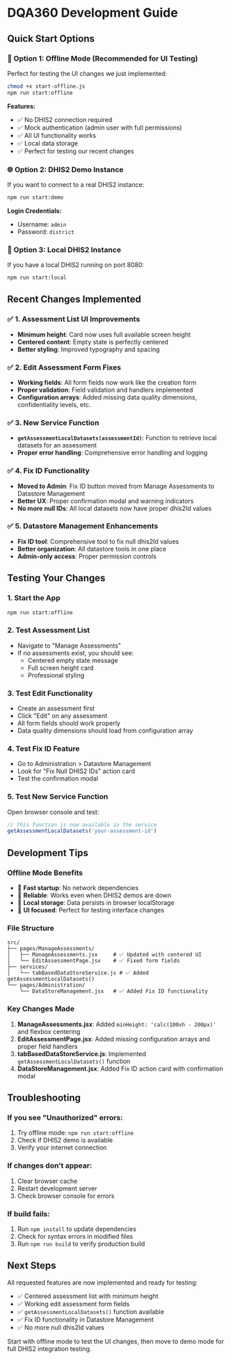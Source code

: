 # DQA360 Development Guide

## Quick Start Options

### 🚀 Option 1: Offline Mode (Recommended for UI Testing)

Perfect for testing the UI changes we just implemented:

```bash
chmod +x start-offline.js
npm run start:offline
```

**Features:**
- ✅ No DHIS2 connection required
- ✅ Mock authentication (admin user with full permissions)
- ✅ All UI functionality works
- ✅ Local data storage
- ✅ Perfect for testing our recent changes

### 🌐 Option 2: DHIS2 Demo Instance

If you want to connect to a real DHIS2 instance:

```bash
npm run start:demo
```

**Login Credentials:**
- Username: `admin`
- Password: `district`

### 🔧 Option 3: Local DHIS2 Instance

If you have a local DHIS2 running on port 8080:

```bash
npm run start:local
```

## Recent Changes Implemented

### ✅ 1. Assessment List UI Improvements
- **Minimum height**: Card now uses full available screen height
- **Centered content**: Empty state is perfectly centered
- **Better styling**: Improved typography and spacing

### ✅ 2. Edit Assessment Form Fixes
- **Working fields**: All form fields now work like the creation form
- **Proper validation**: Field validation and handlers implemented
- **Configuration arrays**: Added missing data quality dimensions, confidentiality levels, etc.

### ✅ 3. New Service Function
- **`getAssessmentLocalDatasets(assessmentId)`**: Function to retrieve local datasets for an assessment
- **Proper error handling**: Comprehensive error handling and logging

### ✅ 4. Fix ID Functionality
- **Moved to Admin**: Fix ID button moved from Manage Assessments to Datastore Management
- **Better UX**: Proper confirmation modal and warning indicators
- **No more null IDs**: All local datasets now have proper dhis2Id values

### ✅ 5. Datastore Management Enhancements
- **Fix ID tool**: Comprehensive tool to fix null dhis2Id values
- **Better organization**: All datastore tools in one place
- **Admin-only access**: Proper permission controls

## Testing Your Changes

### 1. Start the App
```bash
npm run start:offline
```

### 2. Test Assessment List
- Navigate to "Manage Assessments"
- If no assessments exist, you should see:
  - Centered empty state message
  - Full screen height card
  - Professional styling

### 3. Test Edit Functionality
- Create an assessment first
- Click "Edit" on any assessment
- All form fields should work properly
- Data quality dimensions should load from configuration array

### 4. Test Fix ID Feature
- Go to Administration > Datastore Management
- Look for "Fix Null DHIS2 IDs" action card
- Test the confirmation modal

### 5. Test New Service Function
Open browser console and test:
```javascript
// This function is now available in the service
getAssessmentLocalDatasets('your-assessment-id')
```

## Development Tips

### Offline Mode Benefits
- 🚀 **Fast startup**: No network dependencies
- 🔧 **Reliable**: Works even when DHIS2 demos are down
- 💾 **Local storage**: Data persists in browser localStorage
- 🎯 **UI focused**: Perfect for testing interface changes

### File Structure
```
src/
├── pages/ManageAssessments/
│   ├── ManageAssessments.jsx     # ✅ Updated with centered UI
│   └── EditAssessmentPage.jsx    # ✅ Fixed form fields
├── services/
│   └── tabBasedDataStoreService.js # ✅ Added getAssessmentLocalDatasets()
└── pages/Administration/
    └── DataStoreManagement.jsx   # ✅ Added Fix ID functionality
```

### Key Changes Made
1. **ManageAssessments.jsx**: Added `minHeight: 'calc(100vh - 200px)'` and flexbox centering
2. **EditAssessmentPage.jsx**: Added missing configuration arrays and proper field handlers
3. **tabBasedDataStoreService.js**: Implemented `getAssessmentLocalDatasets()` function
4. **DataStoreManagement.jsx**: Added Fix ID action card with confirmation modal

## Troubleshooting

### If you see "Unauthorized" errors:
1. Try offline mode: `npm run start:offline`
2. Check if DHIS2 demo is available
3. Verify your internet connection

### If changes don't appear:
1. Clear browser cache
2. Restart development server
3. Check browser console for errors

### If build fails:
1. Run `npm install` to update dependencies
2. Check for syntax errors in modified files
3. Run `npm run build` to verify production build

## Next Steps

All requested features are now implemented and ready for testing:

- ✅ Centered assessment list with minimum height
- ✅ Working edit assessment form fields  
- ✅ `getAssessmentLocalDatasets()` function available
- ✅ Fix ID functionality in Datastore Management
- ✅ No more null dhis2Id values

Start with offline mode to test the UI changes, then move to demo mode for full DHIS2 integration testing.